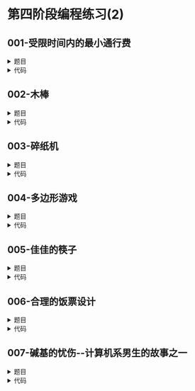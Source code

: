 # 第四阶段编程练习(2)

## **001-受限时间内的最小通行费**
<details>

<summary>
题目
</summary>

### **题目描述**

一个商人穿过一个 N*N 的正方形的网格，去参加一个非常重要的商务活动。从一个角进，相对的另一个角出。每穿越中间1个小方格，都要花费1个单位时间。商人必须在(2N-1)个单位时间穿越出去。在经过中间的每个小方格时，都需要缴纳一定的费用。这个商人期望在规定时间内用最少费用穿越出去。假定从左上角进，右下角出，至少需要多少费用？\
注意：不能对角穿越各个小方格（即，只能行号或列号之一增减1）。

### **关于输入**

第一行是一个整数，表示正方形的宽度N (N <100),后面 N 行 N 列为网格上每个小方格的费用。

### **关于输出**

最小费用

### **例子输入**

```
5
1  4  6  8  10 
2  5  7  15 17 
6  8  9  18 20 
10 11 12 19 21 
20 23 25 29 33 
```

### **例子输出**

```
109
```

### **提示信息**

上述例子中，最小值为109=1+2+5+7+9+12+19+21+33

</details>

<details>

<summary>
代码
</summary>

```c++
#include <iostream>
using namespace std;
#define MAXN 110
int a[MAXN][MAXN]={};
int f[MAXN][MAXN]={};
int main(){
    int n;cin >> n;
    for(int i=0;i<n;i++){
        for(int j=0;j<n;j++)cin >> a[i][j];
    }
    for(int i=0;i<n;i++){
        for(int j=0;j<n;j++){
            if(i==0 && j==0)f[i][j]=a[i][j];
            else if(i>0 && j==0)f[i][j]=f[i-1][j]+a[i][j];
            else if(i==0 && j>0)f[i][j]=f[i][j-1]+a[i][j];
            else f[i][j]=min(f[i-1][j],f[i][j-1])+a[i][j];
        }
    }
    cout << f[n-1][n-1];
    return 0;
}
```

</details>

## **002-木棒**
<details>

<summary>
题目
</summary>

### **题目描述**

乔治拿来一组等长的木棒，将它们随机地砍断，使得每一节木棍的长度都不超过70个长度单位。然后他又想把这些木棍恢复到为裁截前的状态，但忘记了初始时有多少木棒以及木棒的初始长度。请你设计一个程序，帮助乔治计算木棒的可能最小长度。每一节木棍的长度都用大于零的整数表示。

### **关于输入**

输入包含多组数据，每组数据包括两行。第一行是一个不超过64的整数，表示砍断之后共有多少节木棍。第二行是截断以后，所得到的各节木棍的长度。在最后一组数据之后，是一个零。

### **关于输出**

为每组数据，分别输出原始木棒的可能最小长度，每组数据占一行。

### **例子输入**

```
9
5 2 1 5 2 1 5 2 1
4
1 2 3 4
0
```

### **例子输出**

```
6
5
```

### **提示信息**

dfs+剪枝

</details>

<details>

<summary>
代码
</summary>

```c++
#include <iostream>
#include <algorithm>
using namespace std;
#define MAXN 110
int n;
int a[MAXN]={};
int flag[MAXN]={};
int dfs(int begin_stick,int cur_length,int cur_index,int length,int sum_len){
    if(begin_stick*length==sum_len)return 1;
    if(cur_length==length) return dfs(begin_stick+1,0,0,length,sum_len);
    for(int i=cur_index;i<n;i++){
        if(flag[i] || cur_length+a[i]>length)continue;
        flag[i]=true;
        if(dfs(begin_stick,cur_length+a[i],i+1,length,sum_len))return 1;
        flag[i]=false;
        if(!cur_length||cur_length+a[i]==length)return 0;
        int j=i;
        while(j<n && a[i]==a[j])j++;
        i=j-1;
    }
    return 0;
}
int main(){
    while(cin >> n && n){
        for(int i=0;i<n;i++)flag[i]=0;
        int sum_len=0;
        for(int i=0;i<n;i++){
            cin >> a[i];
            sum_len+=a[i];
        }
        sort(a,a+n,[](int p,int q){return p>q;});
        int length=a[0];
        while(1){
            if(sum_len%length==0 && dfs(1,0,0,length,sum_len)){
                cout << length << endl;
                break;
            }
            length++;
        }
    }
    return 0;
}
```

</details>

## **003-碎纸机**
<details>

<summary>
题目
</summary>

### **题目描述**

你现在负责设计一种新式的碎纸机。一般的碎纸机会把纸切成小片，变得难以阅读。而你设计的新式的碎纸机有以下的特点：\
1\. 每次切割之前，先要给定碎纸机一个目标数，而且在每张被送入碎纸机的纸片上也需要包含一个数。\
2\. 碎纸机切出的每个纸片上都包括一个数。\
3\. 要求切出的每个纸片上的数的和要不大于目标数而且与目标数最接近。\
举一个例子，如下图，假设目标数是50，输入纸片上的数是12346。碎纸机会把纸片切成4块，分别包含1，2，34和6。这样这些数的和是43 (= 1 + 2 + 34 + 6)，这是所有的分割方式中，不超过50，而又最接近50的分割方式。又比如，分割成1，23，4和6是不正确的，因为这样的总和是34 (= 1 + 23 + 4 + 6)，比刚才得到的结果43小。分割成12，34和6也是不正确的，因为这时的总和是52 (= 12 + 34 + 6)，超过了50。\
![avatar](https://github.com/DylanWRh/Introduction-to-Computation-A/blob/main/imgs/1138_1.jpg)\
还有三个特别的规则：\
1\. 如果目标数和输入纸片上的数相同，那么纸片不进行切割。\
2\. 如果不论怎样切割，分割得到的纸片上数的和都大于目标数，那么打印机显示错误信息。\
3\. 如果有多种不同的切割方式可以得到相同的最优结果。那么打印机显示拒绝服务信息。比如，如果目标数是15，输入纸片上的数是111，那么有两种不同的方式可以得到最优解，分别是切割成1和11或者切割成11和1，在这种情况下，打印机会显示拒绝服务信息。\
为了设计这样的一个碎纸机，你需要先写一个简单的程序模拟这个打印机的工作。给定两个数，第一个是目标数，第二个是输入纸片上的数，你需要给出碎纸机对纸片的分割方式。

### **关于输入**

输入包括多组数据，每一组包括一行。每行上包括两个正整数，分别表示目标数和输入纸片上的数。已知输入保证：两个数都不会以0开头，而且两个数至多都只包含6个数字。\
输入的最后一行包括两个0，这行表示输入的结束。

### **关于输出**

对每一组输入数据，输出相应的输出。有三种不同的输出结果：\
sum part1 part2 ...\
rejected\
error\
第一种结果表示：\
1\. 每一个partj是切割得到的纸片上的一个数。partj的顺序和输入纸片上原始数中数字出现的次序一致。\
2\. sum是切割得到的纸片上的数的和，也就是说：sum = part1 + part2 +...\
第一种结果中相邻的两个数之间用一个空格隔开。\
如果不论怎样切割，分割得到的纸片上数的和都大于目标数，那么打印“error”。\
如果有多种不同的切割方式可以得到相同的最优结果，那么打印“rejected”。

### **例子输入**

```
50 12346
376 144139
927438 927438
18 3312
9 3142
25 1299
111 33333
103 862150
6 1104
0 0
```

### **例子输出**

```
43 1 2 34 6
283 144 139
927438 927438
18 3 3 12
error
21 1 2 9 9
rejected
103 86 2 15 0
rejected
```

### **提示信息**

pass

</details>

<details>

<summary>
代码
</summary>

```c++
#include <iostream>
#include <cstring>
using namespace std;
#define MAXN 1000010
int target, len, cur_result, d[MAXN], cnt, a[15], b[15];
char s[15];
void dfs(int start,int sum,int cur_cnt) {
    if(start==len) {
        d[sum]++;
        if(sum>cur_result){
            cur_result=sum;
            cnt=cur_cnt;
            for(int i=0;i<cur_cnt;i++)a[i]=b[i];
        }
        return;
    }
    int t=0;
    for(int i=start;i<len;i++){
        t=t*10+s[i]-'0';
        if(sum+t>target) return;
        b[cur_cnt]=t;
        dfs(i+1,sum+t,cur_cnt+1);
    }
}
int main(){
    while(cin >> target >> s && target && s[0]!='0'){
        len=strlen(s);
        int sum=0;
        for(int i=0;i<len;i++)sum+=s[i]-'0';
        if(sum>target){
            cout << "error" << endl;
            continue;
        }

        for(int i=0;i<MAXN;i++)d[i]=0;
        cnt=0,cur_result=0;

        dfs(0,0,0);
        if(d[cur_result]>1)cout << "rejected" << endl;
        else{
            cout << cur_result;
            for(int i=0;i<cnt;i++)cout << ' ' << a[i];
            cout << endl;
        }
    }
    return 0;
}
```

</details>

## **004-多边形游戏**
<details>

<summary>
题目
</summary>

### **题目描述**

一个多边形，开始有n个顶点。每个顶点被赋予一个正整数值，每条边被赋予一个运算符“+”或“*”。所有边依次用整数从1到n编号。\
现在来玩一个游戏，该游戏共有n步：\
第1步，选择一条边，将其删除\
随后n-1步，每一步都按以下方式操作：（1）选择一条边E以及由E连接着的2个顶点v1和v2； （2）用一个新的顶点取代边E以及由E连接着的2个顶点v1和v2，将顶点v1和v2的整数值通过边E上的运算得到的结果值赋给新顶点。\
最后，所有边都被删除，只剩一个顶点，游戏结束。游戏得分就是所剩顶点上的整数值。那么这个整数值最大为多少？\

### **关于输入**

第一行为多边形的顶点数n（n≤50），其后有n行，每行为一个整数和一个字符，整数为顶点上的正整数值，字符为该顶点到下一个顶点间连边上的运算符“+”或“*”（最后一个字符为最后一个顶点到第一个顶点间连边上的运算符）。

### **关于输出**

输出仅一个整数，即游戏所计算出的最大值。

### **例子输入**

```
4
4 *
5 +
5 +
3 +
```

### **例子输出**

```
70
```

### **提示信息**

大规模问题应该用动态规划方法编程求解。\
计算中不必考虑计算结果超出整数表达范围的问题，给出的数据能保证计算结果的有效性。\
在给的例子中，计算过程为(3+4)*(5+5)=70。

</details>

<details>

<summary>
代码
</summary>

```c++
#include <iostream>
using namespace std;
struct V_L{
    int v;
    char l;
}vl[1010];
int main(){
    int n;cin >> n;
    for(int i=0;i<n;i++)cin >> vl[i].v >> vl[i].l;
    int maxresult=0;
    for(int i=0;i<n;i++){
        int result=1;
        int product[1010]={};
        product[0]=1;
        product[1]=vl[i].v;
        for(int j=i,cnt=1;cnt<n;j=(j+1)%n,cnt++){
            if(vl[j].l=='+' || cnt==n)product[product[0]]+=vl[(j+1)%n].v;
            else product[++product[0]]+=vl[(j+1)%n].v;
        }
        for(int j=1;j<=product[0];j++)result*=product[j];
        maxresult=max(maxresult,result);
    }
    cout << maxresult;
    return 0;
}
```

</details>

## **005-佳佳的筷子**
<details>

<summary>
题目
</summary>

### **题目描述**

佳佳与常人不同，吃饭用三只筷子，两根短的加一根比较长的。两只短的筷子的长度应该尽可能接近，但是最长的那根长度是无所谓的。如果一套筷子的长度分别是a,b,c(a<=b<=c),则用(a-b)*(a-b)的值表示这套筷子的质量，这个值越小，这套筷子的质量越高。\
佳佳请朋友吃饭，并准备为每人准备一套这种特殊的筷子。佳佳有n(n<=5000)只筷子,他希望找到一种办法搭配好k套筷子,使得这些筷子的质量值和最小.

### **关于输入**

第一行是两个整数n和k(n<=5000,3*k<=n)\
第二行是n个整数表示筷子的长度

### **关于输出**

输出一个整数,表示筷子质量和的最小值

### **例子输入**

```
5 1
1 3 4 7 10
```

### **例子输出**

```
1
```

### **提示信息**

从小到大排序后从后向前递推

</details>

<details>

<summary>
代码
</summary>

```c++
#include <iostream>
#include <algorithm>
using namespace std;
#define MAXN 5050
#define MAXINT 2147483647
int a[MAXN]={};
int f[MAXN][MAXN]={};
int main(){
    int n,k;cin >> n >> k;
    for(int i=1;i<=n;i++)cin >> a[i];
    sort(a+1,a+n+1,[](int a,int b){return a>b;});
    for(int i=1;i<=k;i++){
        for(int j=1;j<3*i;j++){
            f[j][i]=MAXINT;
        }
    }
    for(int i=1;i<=k;i++){
		for(int j=3*i;j<=n;j++){
			f[j][i]=min(f[j-1][i],f[j-2][i-1]+(a[j]-a[j-1])*(a[j]-a[j-1]));
		}
	}
	cout << f[n][k];
    return 0;
}

```

</details>

## **006-合理的饭票设计**
<details>

<summary>
题目
</summary>

### **题目描述**

以前大学食堂都使用餐票吃饭，每顿饭菜钱可以为1角，2角，...，最多为n角。如果规定每次吃饭最多只能使用k张餐票，是否可以设计m种不同面值的餐票，恰好覆盖从1 —— n（角）的所有可能饭菜价（既不超出n，也不低于n，这里的 n 为整数）？满足上述条件的方案有多少？\
假设 n 的值不超过500，饭菜钱单位为角。\
例如，\
m=3, k=2, n=8, 则，面值为：{1,3,4}恰好覆盖 1,2,...,8，此时，1角只需要1张面值为1的即可，2角需要2张面值为1的，3角只需要1张面值为3的，4角只需要1张面值为4的，5角需要1张面值为1的再加上1张面值为4的，6角需要2张面值为3的，7角需要1张面值为3再加上1张面值为4的，8角需要2张面值为4的。即：只需要2张面值的饭票即可覆盖1-8的范围。除了这三种面值之外，再没有其他方案的面值。因此，这样的方案有1种。\
若m=3, k=2, n=9, 则不存在面值组合，因此，为0种方案。\
若m=3, k=2, n=6,则有 {1,2,3}，{1,2,4}和{1,3,5}共3种。\
若m=3, k=2, n=5, 则不存在，因此，为0种。

### **关于输入**

第1行输入正整数 P, 表示后面有 P行
后面的P行分别为 m,k，n,其间以空格间隔

### **关于输出**

对应输出 P行，若不存在 m 种面值的饭票，则输出0，若有，则输出方案数。

### **例子输入**

```
4
3 2 5
3 2 6
3 2 8
3 2 9
```

### **例子输出**

```
0
3
1
0
```

### **提示信息**

pass

</details>

<details>

<summary>
代码
</summary>

```c++
pass
```

</details>

## **007-碱基的忧伤--计算机系男生的故事之一**
<details>

<summary>
题目
</summary>

### **题目描述**

我有一个在数学学院的好朋友chx。面对陌生人，他有时会显得很腼腆，尤其是面对女生。不过最近我有一次遇到他，他突然正色起来，郑重地告诉我，大约是说他和一个生科的女生开始了来往，然而又遇到了一个难题。他的女朋友作为未来生物学家，她明确表示她绝不相信所谓星座，而只相信科学，更准确地说，只相信DNA。她从chx和她自己身上取出了一些体细胞，然后从中提取出了两人的DNA，她说她要从DNA的相似程度来判断两人是否合适。\
顺便说一句，DNA可以简单看做是由四种碱基A，G，C，T组成的序列，他的女朋友是用如下规则来衡量两段DNA序列的相似程度的：\
首先规定一个相似矩阵S，例如：
```
    A  G  C  T
A  10 -1 -3 -4
G  -1  7 -5 -3
C  -3 -5  9  0
T  -4 -3  0  8
```
它是一个对称矩阵。假设待比较的两个DNA片段分别为A和B，其中\
片段A：AGACTAGTTAC\
片段B：CGAGACGT\
很显然，它们的长度并不相等，而这是常常发生的，因此，需要选择某一种方式将它们对齐，比如说下面这种方式\
片段A：AGACTAGTTAC\
片段B：CGA---GACGT\
其中的‘-’只是一个占位符。现在两个串就对齐了。然而出现了占位符也是二者不相似的体现，占位符越多，显然也就越不相似。她给出的计算两个片段相似程度的方法是，将它们逐一对齐之后，比如第一个碱基A和C已经对齐，查看矩阵中这两个碱基的相似程度，在这个例子中，S[A][C]=-3，总相似度就是把这一对对对齐的碱基的相似度加起来，然后再加上占位符的个数与某个常数d（它表示对于占位符惩罚的权重，它是一个负数）的乘积。\
在这个例子中，首先将一对对碱基的相似度加起来，即\
S[A][C] + S[G][G] + S[A][A] + S[G][G] + S[T][A] + S[T][C] + S[A][G] + S[C][T] = (-3) + 7 + 10 + 7 + (-4) + 0 + (-1) + 0 = 16\
然后加上对于占位符的惩罚，假设d = -5，其中一共出现了3个占位符\
16 + 3 * (-5) = 1\
所以相似度就是1。\
然后片段的对齐方式是有很多种的（但是绝不能改变碱基间的相对顺序，也就是说，只能往里面插入一些占位符），最后总的相似度应为对于所有对齐方式所算出的相似度取最大值。而DNA片段常常非常长，手工计算是非常繁琐且容易出错，所以chx和他的女友希望我能帮他们算一算这些片段的相似程度。而我一下就想出了一个极其巧妙的算法，然而我最近非常忙，所以我把算法的思想告诉了你，你现在只需要把它用代码实现后填入下面的方框里面，然后点击“提交”，它就会立刻以电子邮件的方式投递到chx的邮箱，从而解决这个问题。

### **关于输入**

输入文件的第一行是测试数组的组数M。\
每组数据的前4行是相似矩阵S，它是对称矩阵，并且每一行从左到右以及每一列从上到下分别表示A，G，C，T（和题目叙述中的矩阵一致）。矩阵中的元素均为整数。\
接下来是占位符惩罚权重d的值（整数）。\
随后是需要比对的DNA片段的对数N。\
接下来的2N行，是需要比对的片段A和片段B，一共N对。每对总是先出现片段A（独占一行），接着出现片段B（独占一行）。

### **关于输出**

对于每一组测试数据，首先打印测试数据的组号“Case #n”，n即为组号。\
之后对于每一对片段A和片段B，打印包括1行：\
第1行是（对于所有对齐方式的最大）相似度。

### **例子输入**

```
1
10 -1 -3 -4
-1 7 -5	-3
-3 -5 9	0
-4 -3 0	8
-5
2
AGACTAGTTAC
CGAGACGT
A
A
```

### **例子输出**

```
Case #1
16
10
```

### **提示信息**

动态规划。
输入输出结果在int范围内。
本题有大量的输入。

</details>

<details>

<summary>
代码
</summary>

```c++
#include <iostream>
#include <cstring>
using namespace std;
int matrix[4][4]={};
int S(char a,char b){
    int a_num,b_num;
    switch(a){
        case 'A':a_num=0;break;
        case 'G':a_num=1;break;
        case 'C':a_num=2;break;
        case 'T':a_num=3;break;
    }
    switch(b){
        case 'A':b_num=0;break;
        case 'G':b_num=1;break;
        case 'C':b_num=2;break;
        case 'T':b_num=3;break;
    }
    return matrix[a_num][b_num];
}
int main(){
    int _;scanf("%d",&_);
    for(int __=1;__<=_;__++){
        printf("Case #%d\n",__);
        for(int i=0;i<4;i++){
            for(int j=0;j<4;j++){
                scanf("%d",&matrix[i][j]);
            }
        }
        int d;scanf("%d",&d);
        int ___;scanf("%d",&___);
        for(int ____=1;____<=___;____++){
            char a[1000]{},b[1000]{};
            scanf("%s",a);scanf("%s",b);
            int la=strlen(a),lb=strlen(b);
            static int f[1000][1000]={};
            for(int i=1;i<=la;i++)f[i][0]=i*d;
            for(int i=1;i<=lb;i++)f[0][i]=i*d;
            for(int i=1;i<=la;i++){
                for(int j=1;j<=lb;j++){
                    f[i][j]=max(f[i-1][j]+d,max(f[i][j-1]+d,f[i-1][j-1]+S(a[i-1],b[j-1])));
                }
            }
            printf("%d\n",f[la][lb]);
        }
    }
    return 0;
}
```

</details>
